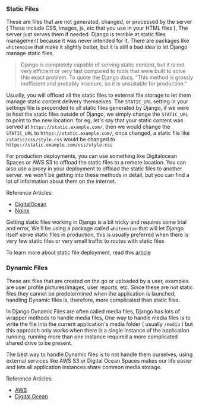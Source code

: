 
### Static Files
These are files that are not generated, changed, or processed by the server ( These include CSS, images, js, etc that you use in your HTML files ), The server just serves them if needed. Django is terrible at static files management because it was never intended for it, There are packages like `whitenoise` that make it slightly better, but it is still a bad idea to let Django manage static files.

> Django is completely capable of serving static content, but it is not very efficient or very fast compared to tools that were built to solve this exact problem. To quote the Django docs, "This method is grossly inefficient and probably insecure, so it is unsuitable for production."

Usually, you will offload all the static files to external file storage to let them manage static content delivery themselves. The `STATIC_URL` setting in your settings file is prepended to all static files generated by Django, if we were to host the static files outside of Django, we simply change the `STATIC_URL` to point to the new location. for eg, let's say that your static content was served at `https://static.example.com/`, then we would change the `STATIC_URL` to `https://static.example.com/`, once changed, a static file like `/static/css/style.css` would be changed to `https://static.example.com/css/style.css`

For production deployments, you can use something like Digitalocean Spaces or AWS S3 to offload the static files to a remote location. You can also use a proxy in your deployment to offload the static files to another server. we won't be getting into these methods in detail, but you can find a lot of information about them on the internet.

Reference Articles:
- [DigitalOcean](https://www.digitalocean.com/community/tutorials/how-to-set-up-object-storage-with-django)
- [Nginx](https://sayari3.com/articles/11-how-to-serve-djangos-static-files-using-nginx-on-localhost/)

Getting static files working in Django is a bit tricky and requires some trial and error, We'll be using a package called `whitenoise` that will let Django itself serve static files in production, this is usually preferred when there is very few static files or very small traffic to routes with static files

To learn more about static file deployment, read this [article](https://docs.djangoproject.com/en/4.0/howto/static-files/deployment/)

### Dynamic Files
These are files that are created on the go or uploaded by a user, examples are user profile pictures/images, user reports, etc. Since these are not static files they cannot be predetermined when the application is launched, handling Dynamic files is, therefore, more complicated than static files.

In Django Dynamic Files are often called media files, Django has lots of wrapper methods to handle media files, One way to handle media files is to write the file into the current application's media folder ( usually `/media` ) but this approach only works when there is a single instance of the application running, running more than one instance required a more complicated shared drive to be present.

The best way to handle Dynamic files is to not handle them ourselves, using external services like AWS S3 or Digital Ocean Spaces makes our life easier and lets all application instances share common media storage.

Reference Articles:
- [AWS](https://ordinarycoders.com/blog/article/serve-django-static-and-media-files-in-production)
- [Digital Ocean](https://testdriven.io/blog/django-digitalocean-spaces/)

